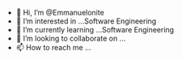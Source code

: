 - 👋 Hi, I’m @Emmanuelonite
- 👀 I’m interested in ...Software Engineering
- 🌱 I’m currently learning ...Software Engineering
- 💞️ I’m looking to collaborate on ...
- 📫 How to reach me ...

<!---
Emmanuelonite/Emmanuelonite is a ✨ special ✨ repository because its `README.md` (this file) appears on your GitHub profile.
You can click the Preview link to take a look at your changes.
--->
